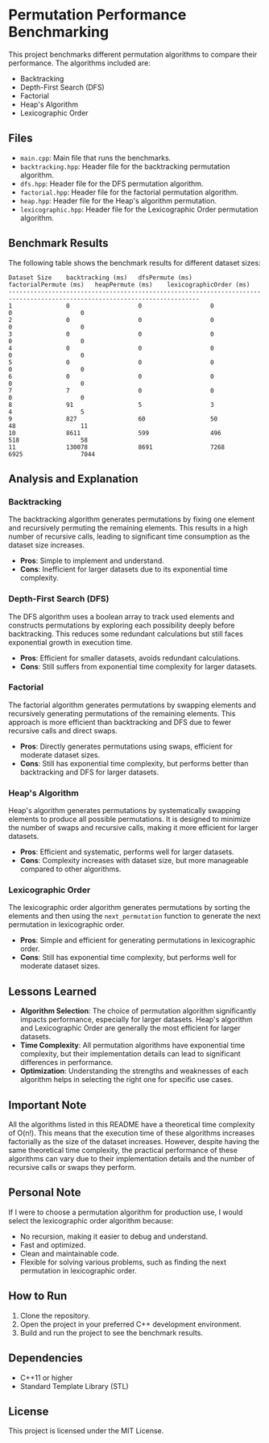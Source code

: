 # Permutation Performance Benchmarking

This project benchmarks different permutation algorithms to compare their performance. The algorithms included are:
- Backtracking
- Depth-First Search (DFS)
- Factorial
- Heap's Algorithm
- Lexicographic Order

## Files

- `main.cpp`: Main file that runs the benchmarks.
- `backtracking.hpp`: Header file for the backtracking permutation algorithm.
- `dfs.hpp`: Header file for the DFS permutation algorithm.
- `factorial.hpp`: Header file for the factorial permutation algorithm.
- `heap.hpp`: Header file for the Heap's algorithm permutation.
- `lexicographic.hpp`: Header file for the Lexicographic Order permutation algorithm.

## Benchmark Results

The following table shows the benchmark results for different dataset sizes:

```
Dataset Size    backtracking (ms)   dfsPermute (ms)     factorialPermute (ms)   heapPermute (ms)    lexicographicOrder (ms)
---------------------------------------------------------------------------------------------------------------------------
1               0                   0                   0                       0                   0
2               0                   0                   0                       0                   0
3               0                   0                   0                       0                   0
4               0                   0                   0                       0                   0
5               0                   0                   0                       0                   0
6               0                   0                   0                       0                   0
7               7                   0                   0                       0                   0
8               91                  5                   3                       4                   5
9               827                 60                  50                      48                  11
10              8611                599                 496                     518                 58
11              130078              8691                7268                    6925                7044
```

## Analysis and Explanation

### Backtracking
The backtracking algorithm generates permutations by fixing one element and recursively permuting the remaining elements. This results in a high number of recursive calls, leading to significant time consumption as the dataset size increases.

- **Pros**: Simple to implement and understand.
- **Cons**: Inefficient for larger datasets due to its exponential time complexity.

### Depth-First Search (DFS)
The DFS algorithm uses a boolean array to track used elements and constructs permutations by exploring each possibility deeply before backtracking. This reduces some redundant calculations but still faces exponential growth in execution time.

- **Pros**: Efficient for smaller datasets, avoids redundant calculations.
- **Cons**: Still suffers from exponential time complexity for larger datasets.

### Factorial
The factorial algorithm generates permutations by swapping elements and recursively generating permutations of the remaining elements. This approach is more efficient than backtracking and DFS due to fewer recursive calls and direct swaps.

- **Pros**: Directly generates permutations using swaps, efficient for moderate dataset sizes.
- **Cons**: Still has exponential time complexity, but performs better than backtracking and DFS for larger datasets.

### Heap's Algorithm
Heap's algorithm generates permutations by systematically swapping elements to produce all possible permutations. It is designed to minimize the number of swaps and recursive calls, making it more efficient for larger datasets.

- **Pros**: Efficient and systematic, performs well for larger datasets.
- **Cons**: Complexity increases with dataset size, but more manageable compared to other algorithms.

### Lexicographic Order
The lexicographic order algorithm generates permutations by sorting the elements and then using the `next_permutation` function to generate the next permutation in lexicographic order.

- **Pros**: Simple and efficient for generating permutations in lexicographic order.
- **Cons**: Still has exponential time complexity, but performs well for moderate dataset sizes.

## Lessons Learned

- **Algorithm Selection**: The choice of permutation algorithm significantly impacts performance, especially for larger datasets. Heap's algorithm and Lexicographic Order are generally the most efficient for larger datasets.
- **Time Complexity**: All permutation algorithms have exponential time complexity, but their implementation details can lead to significant differences in performance.
- **Optimization**: Understanding the strengths and weaknesses of each algorithm helps in selecting the right one for specific use cases.

## Important Note

All the algorithms listed in this README have a theoretical time complexity of O(n!). This means that the execution time of these algorithms increases factorially as the size of the dataset increases. However, despite having the same theoretical time complexity, the practical performance of these algorithms can vary due to their implementation details and the number of recursive calls or swaps they perform.

## Personal Note

If I were to choose a permutation algorithm for production use, I would select the lexicographic order algorithm because:
- No recursion, making it easier to debug and understand.
- Fast and optimized.
- Clean and maintainable code.
- Flexible for solving various problems, such as finding the next permutation in lexicographic order.

## How to Run

1. Clone the repository.
2. Open the project in your preferred C++ development environment.
3. Build and run the project to see the benchmark results.

## Dependencies

- C++11 or higher
- Standard Template Library (STL)

## License

This project is licensed under the MIT License.
